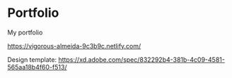 # Portfolio
My portfolio

https://vigorous-almeida-9c3b9c.netlify.com/

Design template:
https://xd.adobe.com/spec/832292b4-381b-4c09-4581-565aa18b4f60-f513/